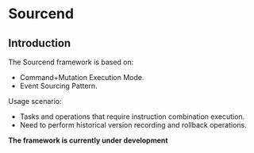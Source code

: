 # Sourcend

## Introduction

The Sourcend framework is based on:
- Command+Mutation Execution Mode.
- Event Sourcing Pattern.

Usage scenario:
- Tasks and operations that require instruction combination execution.
- Need to perform historical version recording and rollback operations.

**The framework is currently under development**